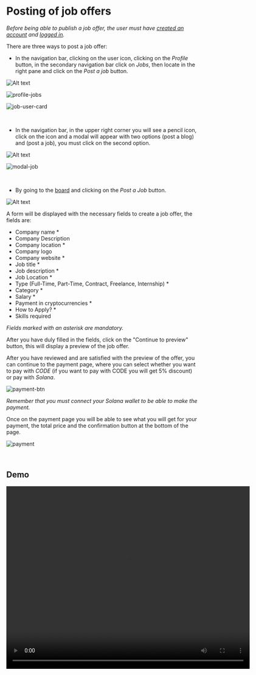 # Posting of job offers
 
 
*Before being able to publish a job offer, the user must have [created an account](https://www.codenjobs.com/register) and [logged in](https://www.codenjobs.com/signin).*
 
 
There are three ways to post a job offer:
 
* In the navigation bar, clicking on the user icon, clicking on the *Profile* button, in the secondary navigation bar click on *Jobs*, then locate in the right pane and click on the *Post a job* button.

![Alt text](https://res.cloudinary.com/codenjobs/image/upload/v1662210070/user/file/qc8pu3eqqdit9j2whtj3.png)

![profile-jobs](https://res.cloudinary.com/codenjobs/image/upload/v1660749329/user/file/vs3pcriwozkmxybqan02.png)

![job-user-card](https://res.cloudinary.com/codenjobs/image/upload/v1660749356/user/file/gp1x85hhg2wfvraiejvo.png)

 
 
<br>
 
 
* In the navigation bar, in the upper right corner you will see a pencil icon, click on the icon and a modal will appear with two options (post a blog) and (post a job), you must click on the second option.
 
![Alt text](https://res.cloudinary.com/codenjobs/image/upload/v1662210118/user/file/pfv3ux8zsh4wqpolm2bg.png)

![modal-job](https://res.cloudinary.com/codenjobs/image/upload/v1660749394/user/file/gsxbfafawipn9alw4lot.png)

 
<br>
 
 
* By going to the [board](https://www.codenjobs.com/) and clicking on the *Post a Job* button.

![Alt text](https://res.cloudinary.com/codenjobs/image/upload/v1662234624/user/file/vzwisqzeklpck9hix16n.png)

 
A form will be displayed with the necessary fields to create a job offer, the fields are:
  - Company name *
  - Company Description
  - Company location *
  - Company logo
  - Company website * 
  - Job title *
  - Job description *
  - Job Location *
  - Type (Full-Time, Part-Time, Contract, Freelance, Internship) *
  - Category *
  - Salary *
  - Payment in cryptocurrencies *
  - How to Apply? *
  - Skills required
 
*Fields marked with an asterisk are mandatory.*


After you have duly filled in the fields, click on the "Continue to preview" button, this will display a preview of the job offer.
 
After you have reviewed and are satisfied with the preview of the offer, you can continue to the payment page, where you can select whether you want to pay with *CODE* (if you want to pay with CODE you will get 5% discount) or pay with *Solana*.


![payment-btn](https://res.cloudinary.com/codenjobs/image/upload/v1660749439/user/file/qjxbuimw6co283vkft82.png)

 
*Remember that you must connect your Solana wallet to be able to make the payment.*
 
Once on the payment page you will be able to see what you will get for your payment, the total price and the confirmation button at the bottom of the page.
 
 
![payment](https://res.cloudinary.com/codenjobs/image/upload/v1660749465/user/file/ewnyuedxilunwdkgldmf.png)

<br>


## Demo

<video width="640" height="480" controls>
  <source src="https://user-images.githubusercontent.com/47251170/186528294-b7a96b45-f713-470f-9dc4-fa4d83d7f9fd.mp4" type="video/mp4">

</video>


